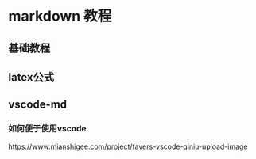 # markdown 教程
## 基础教程

## latex公式

## vscode-md
### 如何便于使用vscode
https://www.mianshigee.com/project/favers-vscode-qiniu-upload-image

